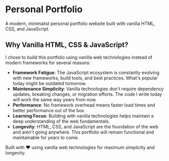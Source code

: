 # Personal Portfolio

A modern, minimalist personal portfolio website built with vanilla HTML, CSS, and JavaScript.

## Why Vanilla HTML, CSS & JavaScript?

I chose to build this portfolio using vanilla web technologies instead of modern frameworks for several reasons:

- **Framework Fatigue**: The JavaScript ecosystem is constantly evolving with new frameworks, build tools, and best practices. What's popular today might be outdated tomorrow.
- **Maintenance Simplicity**: Vanilla technologies don't require dependency updates, breaking changes, or migration efforts. The code I write today will work the same way years from now.
- **Performance**: No framework overhead means faster load times and better performance out of the box.
- **Learning Focus**: Building with vanilla technologies helps maintain a deep understanding of the web fundamentals.
- **Longevity**: HTML, CSS, and JavaScript are the foundation of the web and aren't going anywhere. This portfolio will remain functional and maintainable for years to come.

Built with ❤️ using vanilla web technologies for maximum simplicity and longevity.